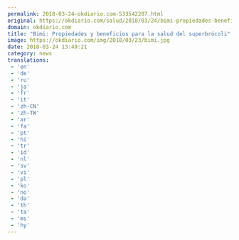 ```yaml
---
permalink: 2018-03-24-okdiario.com-533542287.html
original: https://okdiario.com/salud/2018/03/24/bimi-propiedades-beneficios-2009164
domain: okdiario.com
title: "Bimi: Propiedades y beneficios para la salud del superbrócoli"
image: https://okdiario.com/img/2018/03/23/bimi.jpg
date: 2018-03-24 13:49:21
category: news
translations: 
 - 'en'
 - 'de'
 - 'ru'
 - 'ja'
 - 'fr'
 - 'it'
 - 'zh-CN'
 - 'zh-TW'
 - 'ar'
 - 'fa'
 - 'pt'
 - 'hi'
 - 'tr'
 - 'id'
 - 'nl'
 - 'sv'
 - 'vi'
 - 'pl'
 - 'ko'
 - 'no'
 - 'da'
 - 'th'
 - 'ta'
 - 'ms'
 - 'hy'
---
```


